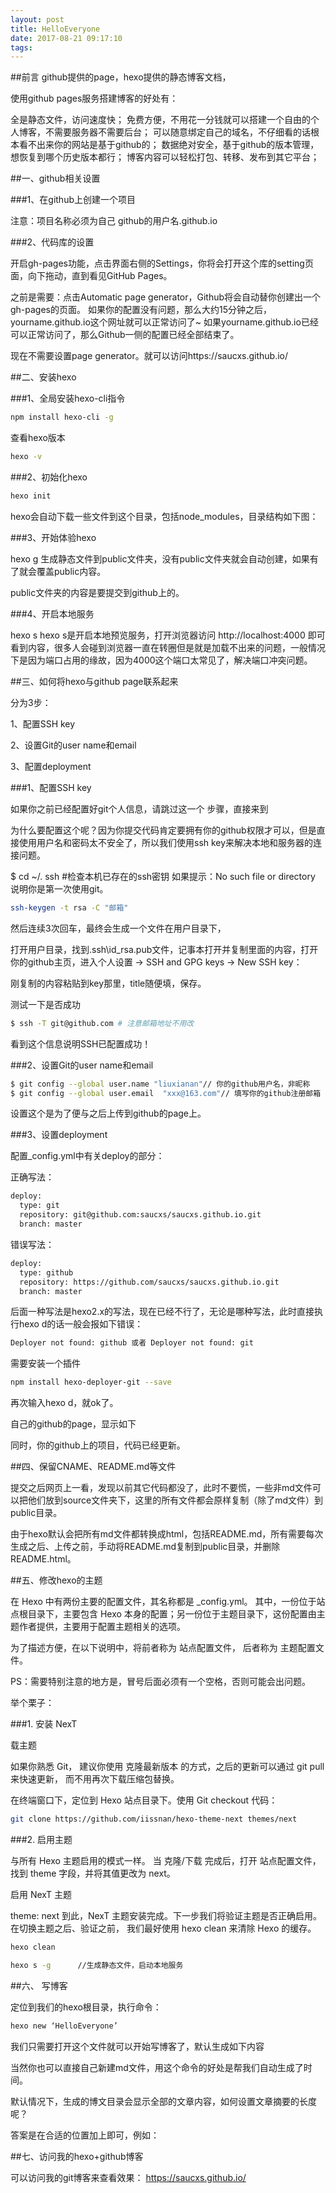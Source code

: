 ```yaml
---
layout: post
title: HelloEveryone
date: 2017-08-21 09:17:10
tags:
---
```

##前言
 github提供的page，hexo提供的静态博客文档，

使用github pages服务搭建博客的好处有：

全是静态文件，访问速度快；
免费方便，不用花一分钱就可以搭建一个自由的个人博客，不需要服务器不需要后台；
可以随意绑定自己的域名，不仔细看的话根本看不出来你的网站是基于github的；
数据绝对安全，基于github的版本管理，想恢复到哪个历史版本都行；
博客内容可以轻松打包、转移、发布到其它平台；
 <!--more-->

##一、github相关设置

###1、在github上创建一个项目

注意：项目名称必须为自己   github的用户名.github.io


 ###2、代码库的设置

开启gh-pages功能，点击界面右侧的Settings，你将会打开这个库的setting页面，向下拖动，直到看见GitHub Pages。

之前是需要：点击Automatic page generator，Github将会自动替你创建出一个gh-pages的页面。 如果你的配置没有问题，那么大约15分钟之后，yourname.github.io这个网址就可以正常访问了~ 如果yourname.github.io已经可以正常访问了，那么Github一侧的配置已经全部结束了。

现在不需要设置page generator。就可以访问https://saucxs.github.io/


##二、安装hexo

###1、全局安装hexo-cli指令
``` bash
npm install hexo-cli -g
``` 
查看hexo版本
``` bash
hexo -v
``` 

###2、初始化hexo
``` bash
hexo init
``` 
hexo会自动下载一些文件到这个目录，包括node_modules，目录结构如下图：

 

###3、开始体验hexo

hexo g
生成静态文件到public文件夹，没有public文件夹就会自动创建，如果有了就会覆盖public内容。

public文件夹的内容是要提交到github上的。



###4、开启本地服务

hexo s
hexo s是开启本地预览服务，打开浏览器访问 http://localhost:4000 即可看到内容，很多人会碰到浏览器一直在转圈但是就是加载不出来的问题，一般情况下是因为端口占用的缘故，因为4000这个端口太常见了，解决端口冲突问题。



 

 ##三、如何将hexo与github page联系起来

 分为3步：

1、配置SSH key

2、设置Git的user name和email

3、配置deployment

 

###1、配置SSH key

如果你之前已经配置好git个人信息，请跳过这一个 步骤，直接来到

为什么要配置这个呢？因为你提交代码肯定要拥有你的github权限才可以，但是直接使用用户名和密码太不安全了，所以我们使用ssh key来解决本地和服务器的连接问题。

$ cd ~/. ssh #检查本机已存在的ssh密钥
如果提示：No such file or directory 说明你是第一次使用git。
``` bash
ssh-keygen -t rsa -C "邮箱"
``` 
然后连续3次回车，最终会生成一个文件在用户目录下，



 打开用户目录，找到.ssh\id_rsa.pub文件，记事本打开并复制里面的内容，打开你的github主页，进入个人设置 -> SSH and GPG keys -> New SSH key：

刚复制的内容粘贴到key那里，title随便填，保存。 



 

测试一下是否成功
``` bash
$ ssh -T git@github.com # 注意邮箱地址不用改
``` 

看到这个信息说明SSH已配置成功！

 

###2、设置Git的user name和email
``` bash
$ git config --global user.name "liuxianan"// 你的github用户名，非昵称
$ git config --global user.email  "xxx@163.com"// 填写你的github注册邮箱
``` 
设置这个是为了便与之后上传到github的page上。

 

###3、设置deployment

配置_config.yml中有关deploy的部分：

正确写法：
``` bash
deploy:
  type: git
  repository: git@github.com:saucxs/saucxs.github.io.git
  branch: master
  ``` 
错误写法：
``` bash
deploy:
  type: github
  repository: https://github.com/saucxs/saucxs.github.io.git
  branch: master
  ``` 
后面一种写法是hexo2.x的写法，现在已经不行了，无论是哪种写法，此时直接执行hexo d的话一般会报如下错误：
``` bash
Deployer not found: github 或者 Deployer not found: git
```

需要安装一个插件
``` bash
npm install hexo-deployer-git --save
```
再次输入hexo d，就ok了。

 

 

自己的github的page，显示如下



 

同时，你的github上的项目，代码已经更新。



 

##四、保留CNAME、README.md等文件

提交之后网页上一看，发现以前其它代码都没了，此时不要慌，一些非md文件可以把他们放到source文件夹下，这里的所有文件都会原样复制（除了md文件）到public目录。

由于hexo默认会把所有md文件都转换成html，包括README.md，所有需要每次生成之后、上传之前，手动将README.md复制到public目录，并删除README.html。

 

##五、修改hexo的主题

在 Hexo 中有两份主要的配置文件，其名称都是 _config.yml。 其中，一份位于站点根目录下，主要包含 Hexo 本身的配置；另一份位于主题目录下，这份配置由主题作者提供，主要用于配置主题相关的选项。

为了描述方便，在以下说明中，将前者称为 站点配置文件， 后者称为 主题配置文件。

PS：需要特别注意的地方是，冒号后面必须有一个空格，否则可能会出问题。

举个栗子：

###1. 安装 NexT

载主题

如果你熟悉 Git， 建议你使用 克隆最新版本 的方式，之后的更新可以通过 git pull 来快速更新， 而不用再次下载压缩包替换。

在终端窗口下，定位到 Hexo 站点目录下。使用 Git checkout 代码：
``` bash
git clone https://github.com/iissnan/hexo-theme-next themes/next
``` 
###2. 启用主题

与所有 Hexo 主题启用的模式一样。 当 克隆/下载 完成后，打开 站点配置文件， 找到 theme 字段，并将其值更改为 next。

启用 NexT 主题

theme: next
到此，NexT 主题安装完成。下一步我们将验证主题是否正确启用。在切换主题之后、验证之前， 我们最好使用 hexo clean 来清除 Hexo 的缓存。
``` bash
hexo clean
``` 
``` bash
hexo s -g      //生成静态文件，启动本地服务
 ``` 

##六、 写博客

定位到我们的hexo根目录，执行命令：
``` bash
hexo new ‘HelloEveryone’
``` 

我们只需要打开这个文件就可以开始写博客了，默认生成如下内容

 

 当然你也可以直接自己新建md文件，用这个命令的好处是帮我们自动生成了时间。

 

默认情况下，生成的博文目录会显示全部的文章内容，如何设置文章摘要的长度呢？

答案是在合适的位置加上<!--more-->即可，例如：



##七、访问我的hexo+github博客

可以访问我的git博客来查看效果： https://saucxs.github.io/ 